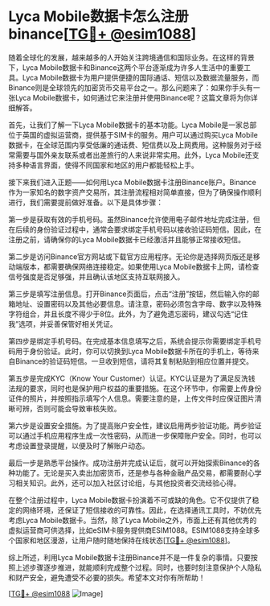 # Lyca Mobile数据卡怎么注册binance[[TG💪+ @esim1088](https://t.me/s/esim1088)]

随着全球化的发展，越来越多的人开始关注跨境通信和国际业务。在这样的背景下，Lyca Mobile数据卡和Binance这两个平台逐渐成为许多人生活中的重要工具。Lyca Mobile数据卡为用户提供便捷的国际通话、短信以及数据流量服务，而Binance则是全球领先的加密货币交易平台之一。那么问题来了：如果你手头有一张Lyca Mobile数据卡，如何通过它来注册并使用Binance呢？这篇文章将为你详细解答。

首先，让我们了解一下Lyca Mobile数据卡的基本功能。Lyca Mobile是一家总部位于英国的虚拟运营商，提供基于SIM卡的服务。用户可以通过购买Lyca Mobile数据卡，在全球范围内享受低廉的通话费、短信费以及上网费用。这种服务对于经常需要与国外亲友联系或者出差旅行的人来说非常实用。此外，Lyca Mobile还支持多种语言界面，使得不同国家和地区的用户都能轻松上手。

接下来我们进入正题——如何用Lyca Mobile数据卡注册Binance账户。Binance作为一家知名的数字资产交易所，其注册流程相对简单直接，但为了确保操作顺利进行，我们需要提前做好准备。以下是具体步骤：

第一步是获取有效的手机号码。虽然Binance允许使用电子邮件地址完成注册，但在后续的身份验证过程中，通常会要求绑定手机号码以接收验证码短信。因此，在注册之前，请确保你的Lyca Mobile数据卡已经激活并且能够正常接收短信。

第二步是访问Binance官方网站或下载官方应用程序。无论你是选择网页版还是移动端版本，都需要确保网络连接稳定。如果使用Lyca Mobile数据卡上网，请检查信号强度是否足够强，并且确认该地区支持互联网接入。

第三步是填写注册信息。打开Binance页面后，点击“注册”按钮，然后输入你的邮箱地址、设置密码以及其他必要信息。请注意，密码必须包含字母、数字以及特殊字符组合，并且长度不得少于8位。此外，为了避免遗忘密码，建议勾选“记住我”选项，并妥善保管好相关凭证。

第四步是绑定手机号码。在完成基本信息填写之后，系统会提示你需要绑定手机号码用于身份验证。此时，你可以切换到Lyca Mobile数据卡所在的手机上，等待来自Binance的验证码短信。一旦收到短信，请将其复制粘贴到相应位置并提交。

第五步是完成KYC（Know Your Customer）认证。KYC认证是为了满足反洗钱法规的要求，同时也是保护用户权益的重要措施。在这个环节中，你需要上传身份证件的照片，并按照指示填写个人信息。需要注意的是，上传文件时应保证图片清晰可辨，否则可能会导致审核失败。

第六步是设置安全措施。为了提高账户安全性，建议启用两步验证功能。两步验证可以通过手机应用程序生成一次性密码，从而进一步保障账户安全。同时，也可以考虑设置登录提醒，以便及时了解账户动态。

最后一步是熟悉平台操作。成功注册并完成认证后，就可以开始探索Binance的各种功能了。无论是买入卖出加密货币，还是参与各种金融产品交易，都需要耐心学习相关知识。此外，还可以加入社区讨论组，与其他投资者交流经验心得。

在整个注册过程中，Lyca Mobile数据卡扮演着不可或缺的角色。它不仅提供了稳定的网络环境，还保证了短信接收的可靠性。因此，在选择通讯工具时，不妨优先考虑Lyca Mobile数据卡。当然，除了Lyca Mobile之外，市面上还有其他优秀的虚拟运营商可供选择，比如eSIM卡服务提供商ESIM1088。ESIM1088支持全球多个国家和地区漫游，让用户随时随地保持在线状态[[TG💪+ @esim1088](https://t.me/s/esim1088)]。

综上所述，利用Lyca Mobile数据卡注册Binance并不是一件复杂的事情。只要按照上述步骤逐步推进，就能顺利完成整个过程。同时，也要时刻注意保护个人隐私和财产安全，避免遭受不必要的损失。希望本文对你有所帮助！

[[TG💪+ @esim1088](https://t.me/s/esim1088) ![Image](https://i.postimg.cc/4NQfJmqS/Snipaste-2025-05-13-00-14-12.png)]